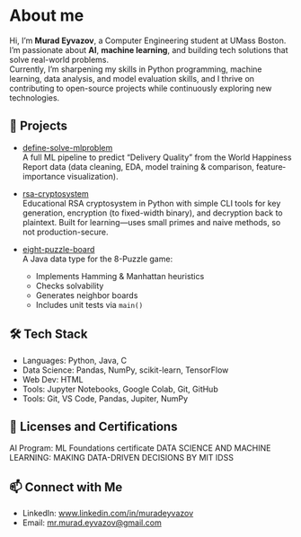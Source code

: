 # About me

Hi, I’m **Murad Eyvazov**, a Computer Engineering student at UMass Boston.  
I’m passionate about **AI**, **machine learning**, and building tech solutions that solve real-world problems.  
Currently, I’m sharpening my skills in Python programming, machine learning, data analysis, and model evaluation skills, and I thrive on contributing to open-source projects while continuously exploring new technologies.

## 💼 Projects

- [define-solve-mlproblem]( https://github.com/MuradEyvazovv/My-Cornell-Portfolio )  
  A full ML pipeline to predict “Delivery Quality” from the World Happiness Report data (data cleaning, EDA, model training & comparison, feature‐importance visualization).

- [rsa-cryptosystem](https://github.com/MuradEyvazovv/RSA-Cryptosystem)  
  Educational RSA cryptosystem in Python with simple CLI tools for key generation, encryption (to fixed-width binary), and decryption back to plaintext. Built for learning—uses small primes and naive methods, so not production-secure.

- [eight-puzzle-board]( https://github.com/MuradEyvazovv/Eight-Puzzle-Board )  
  A Java data type for the 8-Puzzle game:  
  - Implements Hamming & Manhattan heuristics  
  - Checks solvability  
  - Generates neighbor boards  
  - Includes unit tests via `main()`  

## 🛠️ Tech Stack
- Languages: Python, Java, C
- Data Science: Pandas, NumPy, scikit-learn, TensorFlow
- Web Dev: HTML
- Tools: Jupyter Notebooks, Google Colab, Git, GitHub
- Tools: Git, VS Code, Pandas, Jupiter, NumPy

## 📄 Licenses and Certifications
AI Program: ML Foundations certificate
DATA SCIENCE AND MACHINE LEARNING: MAKING DATA-DRIVEN DECISIONS BY MIT IDSS

## 📫 Connect with Me
- LinkedIn: www.linkedin.com/in/muradeyvazov
- Email: mr.murad.eyvazov@gmail.com
